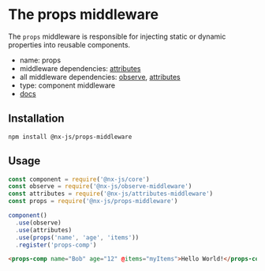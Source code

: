 # The props middleware

The `props` middleware is responsible for injecting static or dynamic properties into reusable components.

- name: props
- middleware dependencies: [attributes](https://github.com/nx-js/attributes-middleware)
- all middleware dependencies: [observe](https://github.com/nx-js/observe-middleware), [attributes](https://github.com/nx-js/attributes-middleware)
- type: component middleware
- [docs](http://nx-framework.com/docs/middlewares/props)

## Installation

`npm install @nx-js/props-middleware`

## Usage

```js
const component = require('@nx-js/core')
const observe = require('@nx-js/observe-middleware')
const attributes = require('@nx-js/attributes-middleware')
const props = require('@nx-js/props-middleware')

component()
  .use(observe)
  .use(attributes)
  .use(props('name', 'age', 'items'))
  .register('props-comp')
```

```html
<props-comp name="Bob" age="12" @items="myItems">Hello World!</props-comp>
```
